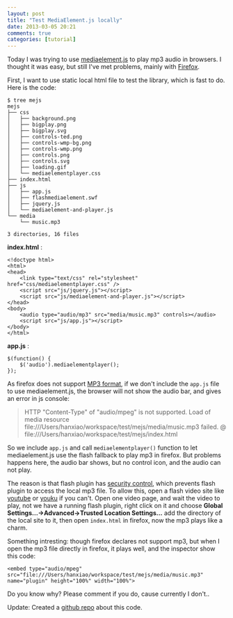```yaml
---
layout: post
title: "Test MediaElement.js locally"
date: 2013-03-05 20:21
comments: true
categories: [tutorial]
---
```


Today I was trying to use [mediaelement.js](http://mediaelementjs.com/) to play mp3 audio in browsers. I thought it was easy, but still I've met problems, mainly with [Firefox](https://www.mozilla.org/en-US/firefox/).

<!--more-->

First, I want to use static local html file to test the library, which is fast to do. Here is the code:

```
$ tree mejs
mejs
├── css
│   ├── background.png
│   ├── bigplay.png
│   ├── bigplay.svg
│   ├── controls-ted.png
│   ├── controls-wmp-bg.png
│   ├── controls-wmp.png
│   ├── controls.png
│   ├── controls.svg
│   ├── loading.gif
│   └── mediaelementplayer.css
├── index.html
├── js
│   ├── app.js
│   ├── flashmediaelement.swf
│   ├── jquery.js
│   └── mediaelement-and-player.js
└── media
    └── music.mp3

3 directories, 16 files
```

**index.html** :

```
<!doctype html>
<html>
<head>
    <link type="text/css" rel="stylesheet" href="css/mediaelementplayer.css" />
    <script src="js/jquery.js"></script>
    <script src="js/mediaelement-and-player.js"></script>
</head>
<body>
    <audio type="audio/mp3" src="media/music.mp3" controls></audio>
    <script src="js/app.js"></script>
</body>
</html>
```

**app.js** :

```
$(function() {
    $('audio').mediaelementplayer();
});
```

As firefox does not support [MP3 format](https://developer.mozilla.org/en-US/docs/HTML/Supported_media_formats#compat-desktop), if we don't include the `app.js` file to use mediaelement.js, the browser will not show the audio bar, and gives an error in js console:

> HTTP "Content-Type" of "audio/mpeg" is not supported. Load of media resource file:///Users/hanxiao/workspace/test/mejs/media/music.mp3 failed. @ file:///Users/hanxiao/workspace/test/mejs/index.html

So we include `app.js` and call `mediaelementplayer()` function to let mediaelement.js use the flash fallback to play mp3 in firefox. But problems happens here, the audio bar shows, but no control icon, and the audio can not play.

The reason is that flash plugin has [security control](https://www.macromedia.com/support/documentation/en/flashplayer/help/settings_manager04.html#117502), which prevents flash plugin to access the local mp3 file. To allow this, open a flash video site like [youtube](https://www.youtube.com/) or [youku](http://www.youku.com/) if you can't. Open one video page, and wait the video to play, not we have a running flash plugin, right click on it and choose **Global Settings…->Advanced->Trusted Location Settings…** add the directory of the local site to it, then open `index.html` in firefox, now the mp3 plays like a charm.

Something intresting: though firefox declares not support mp3, but when I open the mp3 file directly in firefox, it plays well, and the inspector show this code:

```
<embed type="audio/mpeg" src="file:///Users/hanxiao/workspace/test/mejs/media/music.mp3" name="plugin" height="100%" width="100%">
```

Do you know why? Please comment if you do, cause currently I don't..

Update: Created a [github repo](git@github.com:justlaputa/mejs-test.git) about this code.
